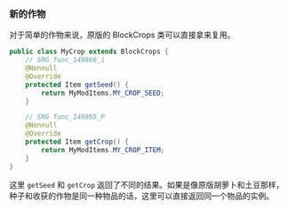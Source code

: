 ### 新的作物

对于简单的作物来说，原版的 BlockCrops 类可以直接拿来复用。

```java
public class MyCrop extends BlockCrops {
    // SRG func_149866_i
    @Nonnull
    @Override
    protected Item getSeed() {
        return MyModItems.MY_CROP_SEED;
    }

    // SRG func_149865_P
    @Nonnull
    @Override
    protected Item getCrop() {
        return MyModItems.MY_CROP_ITEM;
    }
}
```

这里 `getSeed` 和 `getCrop` 返回了不同的结果。如果是像原版胡萝卜和土豆那样，种子和收获的作物是同一种物品的话，这里可以直接返回同一个物品的实例。
